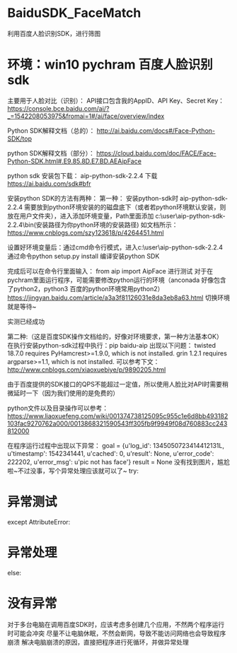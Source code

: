 ﻿# BaiduSDK_FaceMatch
利用百度人脸识别SDK，进行筛图
# 环境：win10 pychram 百度人脸识别sdk

主要用于人脸对比（识别）：
API接口包含我的AppID、API Key、Secret Key： https://console.bce.baidu.com/ai/?_=1542208053975&fromai=1#/ai/face/overview/index

Python SDK解释文档（总的）：
http://ai.baidu.com/docs#/Face-Python-SDK/top

python SDK解释文档（部分）：
https://cloud.baidu.com/doc/FACE/Face-Python-SDK.html#.E9.85.8D.E7.BD.AEAipFace

python sdk 安装包下载：
aip-python-sdk-2.2.4 下载  https://ai.baidu.com/sdk#bfr

安装python SDK的方法有两种：
第一种：
安装python-sdk时
aip-python-sdk-2.2.4  需要放到python环境安装的的磁盘底下（或者若python环境默认安装，则放在用户文件夹），进入添加环境变量，Path里面添加
c:\user\aip-python-sdk-2.2.4\bin(安装路径为你python环境的安装路径)
如文档所示：https://www.cnblogs.com/szy123618/p/4264451.html

设置好环境变量后：通过cmd命令行模式，进入c:\user\aip-python-sdk-2.2.4  通过命令python setup.py install  编译安装python SDK

完成后可以在命令行里面输入：
from aip import AipFace
进行测试
对于在pychram里面运行程序，可能需要修改python运行的环境（anconada 好像包含了python2，python3 百度的python环境常用python2）
https://jingyan.baidu.com/article/a3a3f81126031e8da3eb8a63.html
切换环境就是等待~

实测已经成功

第二种:（这是百度SDK操作文档给的，好像对环境要求，第一种方法基本OK）
在执行安装python-sdk过程中执行：pip baidu-aip 出现以下问题：
twisted 18.7.0 requires PyHamcrest>=1.9.0, which is not installed.
grin 1.2.1 requires argparse>=1.1, which is not installed.
可以参考下文：
http://www.cnblogs.com/xiaoxuebiye/p/9890205.html


由于百度提供的SDK接口的QPS不能超过一定值，所以使用人脸比对API时需要稍微延时一下（因为我们使用的是免费的）

python文件以及目录操作可以参考：https://www.liaoxuefeng.com/wiki/001374738125095c955c1e6d8bb493182103fac9270762a000/0013868321590543ff305fb9f9949f08d760883cc243812000

在程序运行过程中出现以下异常：
goal = 
{u'log_id': 1345050723414412131L, u'timestamp': 1542341441, u'cached': 0, u'result': None, u'error_code': 222202, u'error_msg': u'pic not has face'}
result = 
None
没有找到图片，尴尬啦~不过没事，写个异常处理应该就可以了~
try:
  # 异常测试
except AttributeError:
  # 异常处理
else:
  # 没有异常
  
对于多台电脑在调用百度SDK时，应该考虑多创建几个应用，不然两个程序运行时可能会冲突
尽量不让电脑休眠，不然会断网，导致不能访问网络也会导致程序崩溃
解决电脑崩溃的原因，直接把程序进行死循环，并做异常处理